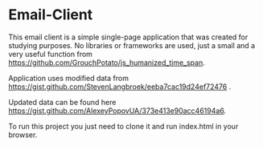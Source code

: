 # Email-Client

This email client is a simple single-page application that was created for studying purposes.
No libraries or frameworks are used, just a small and a very useful function from https://github.com/GrouchPotato/js_humanized_time_span.

Application uses modified data from https://gist.github.com/StevenLangbroek/eeba7cac19d24ef72476 .

Updated data can be found here https://gist.github.com/AlexeyPopovUA/373e413e90acc46194a6.

To run this project you just need to clone it and run index.html in your browser.